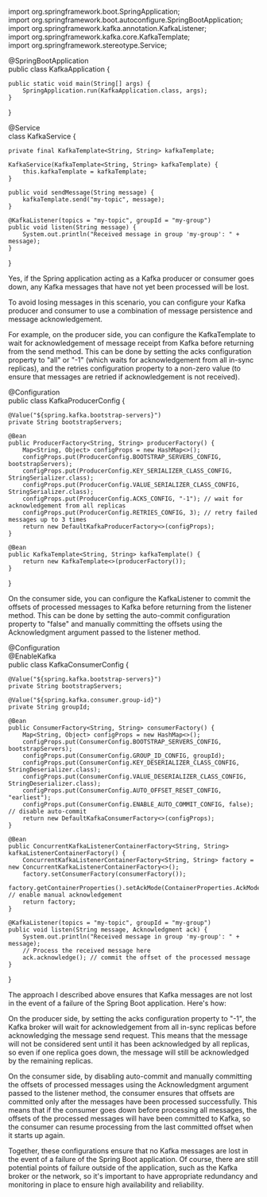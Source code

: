 


import org.springframework.boot.SpringApplication;  
import org.springframework.boot.autoconfigure.SpringBootApplication;  
import org.springframework.kafka.annotation.KafkaListener;  
import org.springframework.kafka.core.KafkaTemplate;  
import org.springframework.stereotype.Service;  

@SpringBootApplication   
public class KafkaApplication {

    public static void main(String[] args) {
        SpringApplication.run(KafkaApplication.class, args);
    }
}

@Service    
class KafkaService {

    private final KafkaTemplate<String, String> kafkaTemplate;

    KafkaService(KafkaTemplate<String, String> kafkaTemplate) {
        this.kafkaTemplate = kafkaTemplate;
    }

    public void sendMessage(String message) {
        kafkaTemplate.send("my-topic", message);
    }

    @KafkaListener(topics = "my-topic", groupId = "my-group")
    public void listen(String message) {
        System.out.println("Received message in group 'my-group': " + message);
    }
}

Yes, if the Spring application acting as a Kafka producer or consumer goes down, any Kafka messages that have not yet been processed will be lost.

To avoid losing messages in this scenario, you can configure your Kafka producer and consumer to use a combination of message persistence
and message acknowledgement.

For example, on the producer side, you can configure the KafkaTemplate to wait for acknowledgement of message receipt from Kafka before
returning from the send method.
This can be done by setting the acks configuration property to "all" or "-1" (which waits for acknowledgement from all in-sync replicas),
and the retries configuration property to a non-zero value (to ensure that messages are retried if acknowledgement is not received).

@Configuration   
public class KafkaProducerConfig {

    @Value("${spring.kafka.bootstrap-servers}")
    private String bootstrapServers;  

    @Bean
    public ProducerFactory<String, String> producerFactory() {
        Map<String, Object> configProps = new HashMap<>();
        configProps.put(ProducerConfig.BOOTSTRAP_SERVERS_CONFIG, bootstrapServers);
        configProps.put(ProducerConfig.KEY_SERIALIZER_CLASS_CONFIG, StringSerializer.class);
        configProps.put(ProducerConfig.VALUE_SERIALIZER_CLASS_CONFIG, StringSerializer.class);
        configProps.put(ProducerConfig.ACKS_CONFIG, "-1"); // wait for acknowledgement from all replicas
        configProps.put(ProducerConfig.RETRIES_CONFIG, 3); // retry failed messages up to 3 times
        return new DefaultKafkaProducerFactory<>(configProps);
    }

    @Bean
    public KafkaTemplate<String, String> kafkaTemplate() {
        return new KafkaTemplate<>(producerFactory());
    }
}

On the consumer side, you can configure the KafkaListener to commit the offsets of processed messages to Kafka before returning from 
the listener method.
This can be done by setting the auto-commit configuration property to "false" and manually committing the offsets 
using the Acknowledgment argument passed to the listener method.

@Configuration   
@EnableKafka  
public class KafkaConsumerConfig {

    @Value("${spring.kafka.bootstrap-servers}")
    private String bootstrapServers;

    @Value("${spring.kafka.consumer.group-id}")
    private String groupId;

    @Bean
    public ConsumerFactory<String, String> consumerFactory() {
        Map<String, Object> configProps = new HashMap<>();
        configProps.put(ConsumerConfig.BOOTSTRAP_SERVERS_CONFIG, bootstrapServers);
        configProps.put(ConsumerConfig.GROUP_ID_CONFIG, groupId);
        configProps.put(ConsumerConfig.KEY_DESERIALIZER_CLASS_CONFIG, StringDeserializer.class);
        configProps.put(ConsumerConfig.VALUE_DESERIALIZER_CLASS_CONFIG, StringDeserializer.class);
        configProps.put(ConsumerConfig.AUTO_OFFSET_RESET_CONFIG, "earliest");
        configProps.put(ConsumerConfig.ENABLE_AUTO_COMMIT_CONFIG, false); // disable auto-commit
        return new DefaultKafkaConsumerFactory<>(configProps);
    }

    @Bean
    public ConcurrentKafkaListenerContainerFactory<String, String> kafkaListenerContainerFactory() {
        ConcurrentKafkaListenerContainerFactory<String, String> factory = new ConcurrentKafkaListenerContainerFactory<>();
        factory.setConsumerFactory(consumerFactory());
        factory.getContainerProperties().setAckMode(ContainerProperties.AckMode.MANUAL); // enable manual acknowledgement
        return factory;
    }

    @KafkaListener(topics = "my-topic", groupId = "my-group")
    public void listen(String message, Acknowledgment ack) {
        System.out.println("Received message in group 'my-group': " + message);
        // Process the received message here
        ack.acknowledge(); // commit the offset of the processed message
    }
}

The approach I described above ensures that Kafka messages are not lost in the event of a failure of the Spring Boot application. Here's how:

On the producer side, by setting the acks configuration property to "-1", the Kafka broker will wait for acknowledgement 
from all in-sync replicas before acknowledging the message send request.
This means that the message will not be considered sent until it has been acknowledged by all replicas, so even if one replica goes down,
the message will still be acknowledged by the remaining replicas.

On the consumer side, by disabling auto-commit and manually committing the offsets of processed messages using the Acknowledgment argument passed 
to the listener method,
the consumer ensures that offsets are committed only after the messages have been processed successfully. This means that if the consumer 
goes down before processing all messages,
the offsets of the processed messages will have been committed to Kafka, so the consumer can resume processing from the last committed offset 
when it starts up again.

Together, these configurations ensure that no Kafka messages are lost in the event of a failure of the Spring Boot application.
Of course, there are still potential points of failure outside of the application, such as the Kafka broker or the network,
so it's important to have appropriate redundancy and monitoring in place to ensure high availability and reliability.
